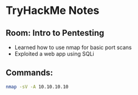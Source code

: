 # TryHackMe Notes

## Room: Intro to Pentesting
- Learned how to use nmap for basic port scans
- Exploited a web app using SQLi

## Commands:
```bash
nmap -sV -A 10.10.10.10
```
